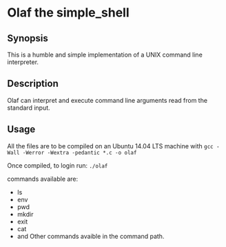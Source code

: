 # Olaf the simple_shell

## Synopsis
This is a humble and simple implementation of a UNIX command line interpreter.

## Description
Olaf can interpret and execute command line arguments read from the standard input.

## Usage

All the files are to be compiled on an Ubuntu 14.04 LTS machine with `gcc -Wall -Werror -Wextra -pedantic *.c -o olaf`

Once compiled, to login run:
`./olaf`

commands available are:

+ ls
+ env
+ pwd
+ mkdir
+ exit
+ cat
+ and Other commands avaible in the command path.
